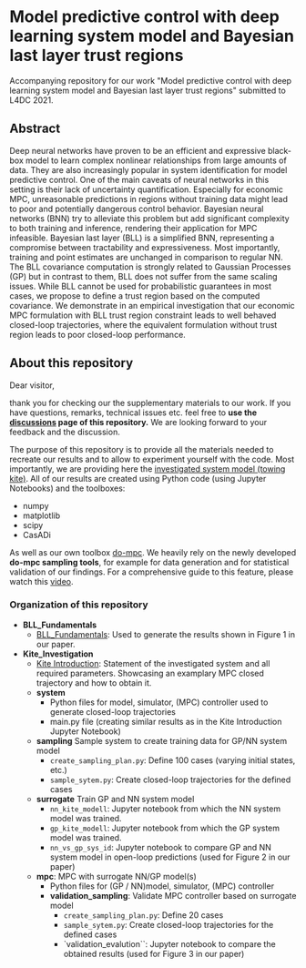 # Model predictive control with deep learning system model and Bayesian last layer trust regions

Accompanying repository for our work "Model predictive control with deep learning system model and Bayesian last layer trust regions" submitted to L4DC 2021.

## Abstract

Deep neural networks have proven to be an efficient and expressive black-box model 
to learn complex nonlinear relationships from large amounts of data. 
They are also increasingly popular in system identification for model predictive control.
One of the main caveats of neural networks in this setting is their lack of uncertainty quantification.
Especially for economic MPC, unreasonable predictions in regions without training data
might lead to poor and potentially dangerous control behavior. 
Bayesian neural networks (BNN) try to alleviate this problem but add significant complexity 
to both training and inference, rendering their application for MPC infeasible. 
Bayesian last layer (BLL) is a simplified BNN, representing a compromise between tractability and expressiveness. 
Most importantly, training and point estimates are unchanged in comparison to regular NN.
The BLL covariance computation is strongly related to Gaussian Processes (GP) but in contrast to them, 
BLL does not suffer from the same scaling issues. 
While BLL cannot be used for probabilistic guarantees in most cases, 
we propose to define a trust region based on the computed covariance.
We demonstrate in an empirical investigation that our economic MPC formulation with BLL trust region 
constraint leads to well behaved closed-loop trajectories, where 
the equivalent formulation without trust region leads to poor closed-loop performance.

## About this repository

Dear visitor, 

thank you for checking our the supplementary materials to our work. 
If you have questions, remarks, technical issues etc. feel free to **use the [discussions](https://github.com/4flixt/2021_L4DC_BLL_MPC_Materials/discussions) page of this repository.**
We are looking forward to your feedback and the discussion. 

The purpose of this repository is to provide all the materials needed to recreate our results and to allow to experiment yourself with the code. 
Most importantly, we are providing here the [investigated system model (towing kite)](https://github.com/4flixt/2021_L4DC_BLL_MPC_Materials/blob/main/Kite_Investigation/Kite_Introduction.ipynb).
All of our results are created using Python code (using Jupyter Notebooks) and the toolboxes:

- numpy
- matplotlib
- scipy
- CasADi

As well as our own toolbox [do-mpc](www.do-mpc.com). 
We heavily rely on the newly developed **do-mpc sampling tools**, for example for data generation and for statistical validation of our findings.
For a comprehensive guide to this feature, please watch this [video](https://www.youtube.com/watch?v=3ELyErkYPhE&t).

### Organization of this repository

- **BLL_Fundamentals**
    - [BLL_Fundamentals](https://github.com/4flixt/2021_L4DC_BLL_MPC_Materials/blob/main/BLL_Fundamentals/BLL_Fundamentals.ipynb): Used to generate the results shown in Figure 1 in our paper. 
- **Kite_Investigation**
    - [Kite Introduction](https://github.com/4flixt/2021_L4DC_BLL_MPC_Materials/blob/main/Kite_Investigation/Kite_Introduction.ipynb): Statement of the investigated system and all required parameters. Showcasing an examplary MPC closed trajectory and how to obtain it. 
    - **system**
        - Python files for model, simulator, (MPC) controller used to generate closed-loop trajectories
        - main.py file (creating similar results as in the Kite Introduction Jupyter Notebook)
    - **sampling** Sample system to create training data for GP/NN system model
        - ``create_sampling_plan.py``: Define 100 cases (varying initial states, etc.)
        - ``sample_sytem.py``: Create closed-loop trajectories for the defined cases 
    - **surrogate** Train GP and NN system model
        - ``nn_kite_modell``: Jupyter notebook from which the NN system model was trained. 
        - ``gp_kite_modell``: Jupyter notebook from which the GP system model was trained. 
        - ``nn_vs_gp_sys_id``: Jupyter notebook to compare GP and NN system model in open-loop predictions (used for Figure 2 in our paper)
    - **mpc**: MPC with surrogate NN/GP model(s)
        - Python files for (GP / NN)model, simulator, (MPC) controller
        - **validation_sampling**: Validate MPC controller based on surrogate model
            - ``create_sampling_plan.py``: Define 20 cases
            - ``sample_sytem.py``: Create closed-loop trajectories for the defined cases 
            - `validation_evalution``: Jupyter notebook to compare the obtained results (used for Figure 3 in our paper)

